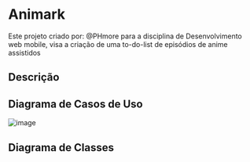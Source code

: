 # Animark
Este projeto criado por: @PHmore para a disciplina de Desenvolvimento web mobile, visa a criação de uma to-do-list de episódios de anime assistidos

## Descrição

## Diagrama de Casos de Uso
![image](https://github.com/PHmore/Animark/assets/107047839/d5795a9d-4f63-454b-a174-0b65ddab4970)

## Diagrama de Classes
